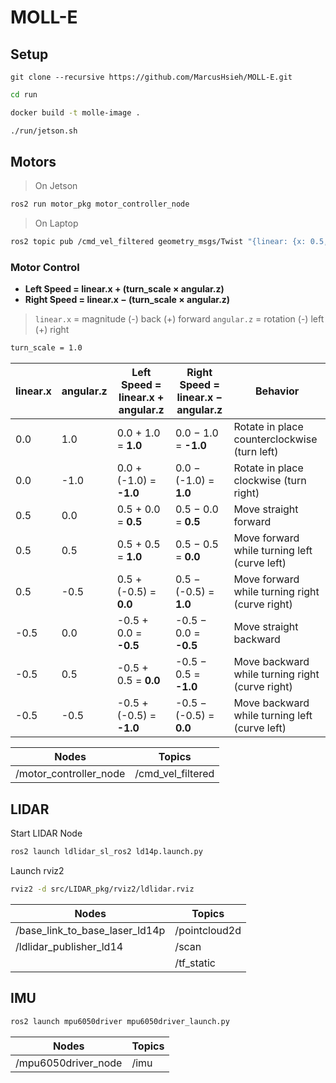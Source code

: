 # MOLL-E

## Setup

```
git clone --recursive https://github.com/MarcusHsieh/MOLL-E.git
```
```bash
cd run
```
```bash
docker build -t molle-image .
```
```bash
./run/jetson.sh
```

## Motors
> On Jetson
```bash
ros2 run motor_pkg motor_controller_node
```
> On Laptop
```bash
ros2 topic pub /cmd_vel_filtered geometry_msgs/Twist "{linear: {x: 0.5, y: 0.0, z: 0.0}, angular: {x: 0.0, y: 0.0, z: 0.1}}"
```

### Motor Control

- **Left Speed = linear.x + (turn_scale × angular.z)**
- **Right Speed = linear.x − (turn_scale × angular.z)**

> `linear.x` = magnitude (-) back (+) forward
> `angular.z` = rotation (-) left (+) right

```bash
turn_scale = 1.0
```

| linear.x | angular.z | Left Speed = linear.x + angular.z | Right Speed = linear.x − angular.z | Behavior                                            |
|----------|-----------|-----------------------------------|------------------------------------|-----------------------------------------------------|
| 0.0      | 1.0       | 0.0 + 1.0 = **1.0**               | 0.0 − 1.0 = **-1.0**               | Rotate in place counterclockwise (turn left)        |
| 0.0      | -1.0      | 0.0 + (-1.0) = **-1.0**           | 0.0 − (-1.0) = **1.0**             | Rotate in place clockwise (turn right)              |
| 0.5      | 0.0       | 0.5 + 0.0 = **0.5**               | 0.5 − 0.0 = **0.5**                | Move straight forward                               |
| 0.5      | 0.5       | 0.5 + 0.5 = **1.0**               | 0.5 − 0.5 = **0.0**                | Move forward while turning left (curve left)        |
| 0.5      | -0.5      | 0.5 + (-0.5) = **0.0**            | 0.5 − (-0.5) = **1.0**             | Move forward while turning right (curve right)      |
| -0.5     | 0.0       | -0.5 + 0.0 = **-0.5**             | -0.5 − 0.0 = **-0.5**              | Move straight backward                              |
| -0.5     | 0.5       | -0.5 + 0.5 = **0.0**              | -0.5 − 0.5 = **-1.0**              | Move backward while turning right (curve right)     |
| -0.5     | -0.5      | -0.5 + (-0.5) = **-1.0**          | -0.5 − (-0.5) = **0.0**            | Move backward while turning left (curve left)       |

| Nodes | Topics |
| --- | --- |
| /motor_controller_node | /cmd_vel_filtered |

## LIDAR

Start LIDAR Node
```bash
ros2 launch ldlidar_sl_ros2 ld14p.launch.py 
```

Launch rviz2
```bash
rviz2 -d src/LIDAR_pkg/rviz2/ldlidar.rviz
```
| Nodes | Topics |
| --- | --- |
| /base_link_to_base_laser_ld14p | /pointcloud2d |
| /ldlidar_publisher_ld14 | /scan |
| | /tf_static|

## IMU
```bash
ros2 launch mpu6050driver mpu6050driver_launch.py
```
| Nodes | Topics |
| --- | --- |
| /mpu6050driver_node | /imu |